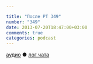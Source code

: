 ```yaml
---

title: "После РТ 349"
number: "349"
date: 2013-07-20T18:47:00+03:00
comments: true
categories: podcast
---
```

[аудио](http://cdn.radio-t.com/rt349post.mp3) ● [лог чата](http://chat.radio-t.com/logs/radio-t-349.html)
<audio src="http://cdn.radio-t.com/rt349post.mp3" preload="none">
